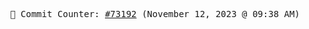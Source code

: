<p align="center">
    <samp>
        📮 Commit Counter: <a href="https://github.com/Javascript-void0/Javascript-void0/commits/main">#73192</a> (November 12, 2023 @ 09:38 AM)
    </samp>
</p>